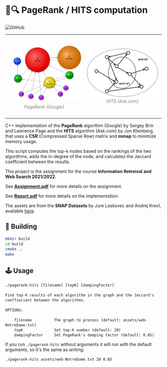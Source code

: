 # 📃🔍 PageRank / HITS computation

![GitHub](https://img.shields.io/github/license/Baccega/page-rank-and-hits)

<table><tr>
<td> 
  <p align="center" style="padding: 10px">
    <img src="pagerank.png" alt="pagerank" style="width:250px;padding:10px"/>
    <br>
    <em style="color: grey">PageRank (Google)</em>
  </p> 
</td>
<td> 
  <p align="center">
    <img src="hits.jpeg" alt="hits" style="width:300px;"/>
    <br>
    <em style="color: grey">HITS (Ask.com)</em>
  </p> 
</td>
</tr></table>


C++ implementation of the **PageRank** algorithm (Google) by Sergey Brin and Lawrence Page and the **HITS** algorithm (Ask.com) by Jon Kleinberg, that uses a **CSR** (Compressed Sparse Row) matrix and **mmap** to minimize memory usage.

This script computes the top-k nodes based on the rankings of the two algorithms, adds the in-degree of the node, and calculates the Jaccard coefficient between the results.

This project is the assignment for the course **Information Retreival and Web Search 2021/2022**.

See **[Assignment.pdf](Assignment.pdf)** for more details on the assignment.

See **[Report.pdf](report.pdf)** for more details on the implementation.

The assets are from the **SNAP Datasets** by Jure Leskovec and Andrej Krevl, available [here](http://snap.stanford.edu/data).

## 🔧 Building

```bash
mkdir build
cd build
cmake ..
make
```

## 🕹️ Usage

```
./pagerank-hits [filename] [topK] [dampingFactor]

Find top-K results of each algorithm in the graph and the Jaccard's coeffiecient between the algorithms.

OPTIONS:

    filename          The graph to process (default: assets/web-NotreDame.txt)
    topK              Set top-K number (default: 20)
    dampingFactor     Set PageRank's damping factor (default: 0.85)

```

If you run `./pagerank-hits` without arguments it will run with the default arguments, so it's the same as writing:

```
./pagerank-hits assets/web-NotreDame.txt 20 0.85
```
